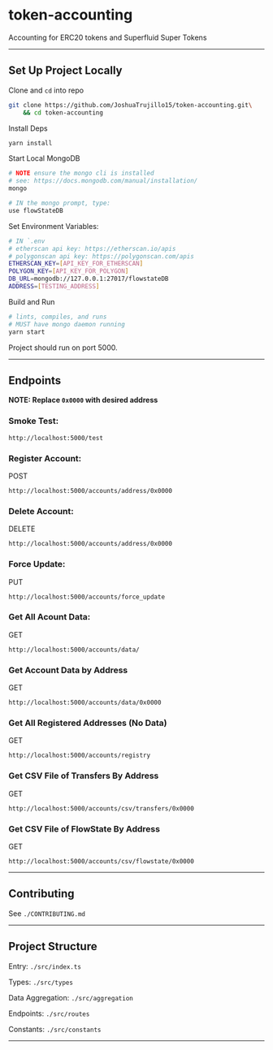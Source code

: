 # token-accounting

Accounting for ERC20 tokens and Superfluid Super Tokens

---

## Set Up Project Locally

Clone and `cd` into repo

```bash
git clone https://github.com/JoshuaTrujillo15/token-accounting.git\
    && cd token-accounting
```

Install Deps

```bash
yarn install
```

Start Local MongoDB

```bash
# NOTE ensure the mongo cli is installed
# see: https://docs.mongodb.com/manual/installation/
mongo

# IN the mongo prompt, type:
use flowStateDB
```

Set Environment Variables:

```bash
# IN `.env
# etherscan api key: https://etherscan.io/apis
# polygonscan api key: https://polygonscan.com/apis
ETHERSCAN_KEY=[API_KEY_FOR_ETHERSCAN]
POLYGON_KEY=[API_KEY_FOR_POLYGON]
DB_URL=mongodb://127.0.0.1:27017/flowstateDB
ADDRESS=[TESTING_ADDRESS]
```

Build and Run

```bash
# lints, compiles, and runs
# MUST have mongo daemon running
yarn start
```

Project should run on port 5000.

---

## Endpoints

**NOTE: Replace `0x0000` with desired address**

### Smoke Test:

```
http://localhost:5000/test
```

### Register Account:

POST

```
http://localhost:5000/accounts/address/0x0000
```

### Delete Account:

DELETE

```
http://localhost:5000/accounts/address/0x0000
```

### Force Update:

PUT

```
http://localhost:5000/accounts/force_update
```

### Get All Acount Data:

GET

```
http://localhost:5000/accounts/data/
```

### Get Account Data by Address

GET

```
http://localhost:5000/accounts/data/0x0000
```

### Get All Registered Addresses (No Data)

GET

```
http://localhost:5000/accounts/registry
```

### Get CSV File of Transfers By Address

GET

```
http://localhost:5000/accounts/csv/transfers/0x0000
```

### Get CSV File of FlowState By Address

GET

```
http://localhost:5000/accounts/csv/flowstate/0x0000
```

---

## Contributing

See `./CONTRIBUTING.md`

---

## Project Structure

Entry: `./src/index.ts`

Types: `./src/types`

Data Aggregation: `./src/aggregation`

Endpoints: `./src/routes`

Constants: `./src/constants`

---
